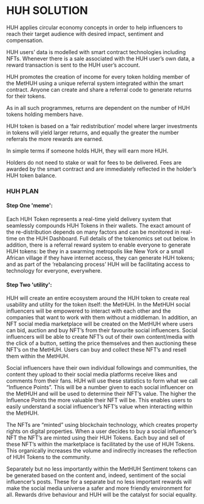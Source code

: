 # HUH SOLUTION

HUH applies circular economy concepts in order to help influencers to reach their target audience with desired impact, sentiment and compensation.&#x20;

HUH users’ data is modelled with smart contract technologies including NFTs. Whenever there is a sale associated with the HUH user’s own data, a reward transaction is sent to the HUH user’s account.&#x20;

HUH promotes the creation of income for every token holding member of the MetHUH using a unique referral system integrated within the smart contract. Anyone can create and share a referral code to generate returns for their tokens.&#x20;

As in all such programmes, returns are dependent on the number of HUH tokens holding members have.&#x20;

HUH token is based on a ‘fair redistribution’ model where larger investments in tokens will yield larger returns, and equally the greater the number referrals the more rewards are earned.&#x20;

In simple terms if someone holds HUH, they will earn more HUH.&#x20;

Holders do not need to stake or wait for fees to be delivered. Fees are awarded by the smart contract and are immediately reflected in the holder’s HUH token balance.&#x20;

### HUH PLAN

#### Step One 'meme':

Each HUH Token represents a real-time yield delivery system that seamlessly compounds HUH Tokens in their wallets. The exact amount of the re-distribution depends on many factors and can be monitored in real-time on the HUH Dashboard. Full details of the tokenomics set out below. In addition, there is a referral reward system to enable everyone to generate HUH tokens: be they in a swarming metropolis like New York or a small African village if they have internet access, they can generate HUH tokens; and as part of the ‘rebalancing process’ HUH will be facilitating access to technology for everyone, everywhere.

#### **Step Two 'utility':**

HUH will create an entire ecosystem around the HUH token to create real usability and utility for the token itself: the MetHUH. In the MetHUH social influencers will be empowered to interact with each other and the companies that want to work with them without a middleman. In addition, an NFT social media marketplace will be created on the MetHUH where users can bid, auction and buy NFT’s from their favourite social influencers. Social influencers will be able to create NFT’s out of their own content/media with the click of a button, setting the price themselves and then auctioning these NFT’s on the MetHUH. Users can buy and collect these NFT’s and resell them within the MetHUH.&#x20;

Social influencers have their own individual followings and communities, the content they upload to their social media platforms receive likes and comments from their fans. HUH will use these statistics to form what we call “Influence Points”. This will be a number given to each social influencer on the MetHUH and will be used to determine their NFT’s value. The higher the Influence Points the more valuable their NFT will be. This enables users to easily understand a social influencer’s NFT’s value when interacting within the MetHUH.&#x20;

The NFTs are “minted” using blockchain technology, which creates property rights on digital properties. When a user decides to buy a social influencer’s NFT the NFT’s are minted using their HUH Tokens. Each buy and sell of these NFT’s within the marketplace is facilitated by the use of HUH Tokens. This organically increases the volume and indirectly increases the reflection of HUH Tokens to the community. &#x20;

Separately but no less importantly within the MetHUH Sentiment tokens can be generated based on the content and, indeed, sentiment of the social influencer’s posts. These for a separate but no less important rewards will make the social media universe a safer and more friendly environment for all.  Rewards drive behaviour and HUH will be the catalyst for social equality.
